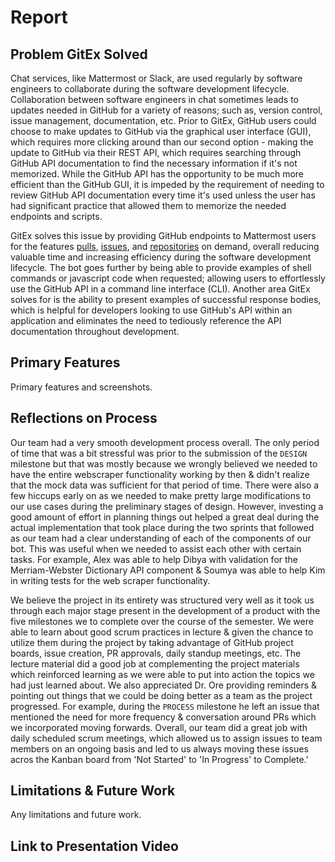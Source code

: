 # Report

## Problem GitEx Solved
Chat services, like Mattermost or Slack, are used regularly by software engineers to collaborate during the software development lifecycle. Collaboration between software engineers in chat sometimes leads to updates needed in GitHub for a variety of reasons; such as, version control, issue management, documentation, etc. Prior to GitEx, GitHub users could choose to make updates to GitHub via the graphical user interface (GUI), which requires more clicking around than our second option - making the update to GitHub via their REST API, which requires searching through GitHub API documentation to find the necessary information if it's not memorized. While the GitHub API has the opportunity to be much more efficient than the GitHub GUI, it is impeded by the requirement of needing to review GitHub API documentation every time it's used unless the user has had significant practice that allowed them to memorize the needed endpoints and scripts.

GitEx solves this issue by providing GitHub endpoints to Mattermost users for the features [pulls](https://docs.github.com/en/rest/pulls/pulls), [issues](https://docs.github.com/en/rest/issues/issues), and [repositories](https://docs.github.com/en/rest/repos/repos) on demand, overall reducing valuable time and increasing efficiency during the software development lifecycle. The bot goes further by being able to provide examples of shell commands or javascript code when requested; allowing users to effortlessly use the GitHub API in a command line interface (CLI). Another area GitEx solves for is the ability to present examples of successful response bodies, which is helpful for developers looking to use GitHub's API within an application and eliminates the need to tediously reference the API documentation throughout development.

## Primary Features
Primary features and screenshots.

## Reflections on Process
Our team had a very smooth development process overall. The only period of time that was a bit stressful was prior to the submission of the `DESIGN` milestone but that was mostly because we wrongly believed we needed to have the entire webscraper functionality working by then & didn't realize that the mock data was sufficient for that period of time. There were also a few hiccups early on as we needed to make pretty large modifications to our use cases during the preliminary stages of design. However, investing a good amount of effort in planning things out helped a great deal during the actual implementation that took place during the two sprints that followed as our team had a clear understanding of each of the components of our bot. This was useful when we needed to assist each other with certain tasks. For example, Alex was able to help Dibya with validation for the Merriam-Webster Dictionary API component & Soumya was able to help Kim in writing tests for the web scraper functionality.

We believe the project in its entirety was structured very well as it took us through each major stage present in the development of a product with the five milestones we to complete over the course of the semester. We were able to learn about good scrum practices in lecture & given the chance to utilize them during the project by taking advantage of GitHub project boards, issue creation, PR approvals, daily standup meetings, etc. The lecture material did a good job at complementing the project materials which reinforced learning as we were able to put into action the topics we had just learned about. We also appreciated Dr. Ore providing reminders & pointing out things that we could be doing better as a team as the project progressed. For example, during the `PROCESS` milestone he left an issue that mentioned the need for more frequency & conversation around PRs which we incorporated moving forwards. Overall, our team did a great job with daily scheduled scrum meetings, which allowed us to assign issues to team members on an ongoing basis and led to us always moving these issues acros the Kanban board from 'Not Started' to 'In Progress' to Complete.'

## Limitations & Future Work
Any limitations and future work.

## Link to Presentation Video


